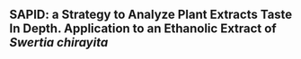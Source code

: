 ## **SAPID**: a **S**trategy to **A**nalyze **P**lant Extracts Taste **I**n **D**epth. Application to an Ethanolic Extract of *Swertia chirayita*

<!-- ## Linking comprehensive chemical composition and sensory evaluation of plant extracts: *Swertia chirayita* as a bitter case study -->